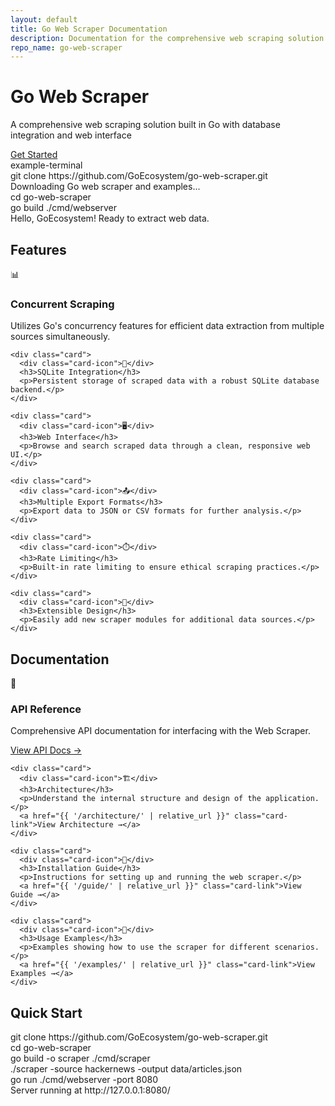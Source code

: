 ```yaml
---
layout: default
title: Go Web Scraper Documentation
description: Documentation for the comprehensive web scraping solution built in Go
repo_name: go-web-scraper
---
```


<div class="hero">
  <div class="container">
    <h1>Go Web Scraper</h1>
    <p>A comprehensive web scraping solution built in Go with database integration and web interface</p>
    <a href="#quick-start" class="btn">Get Started</a>
  </div>
</div>

<div class="example-terminal">
  <div class="terminal-header">
    <span class="terminal-button red"></span>
    <span class="terminal-button yellow"></span>
    <span class="terminal-button green"></span>
    <span class="terminal-title">example-terminal</span>
  </div>
  <div class="terminal-content">
    <div class="command">git clone https://github.com/GoEcosystem/go-web-scraper.git</div>
    <div class="output">Downloading Go web scraper and examples...</div>
    <div class="command">cd go-web-scraper</div>
    <div class="command">go build ./cmd/webserver</div>
    <div class="output">Hello, GoEcosystem! Ready to extract web data.</div>
  </div>
</div>

<div class="container">
  <h2 class="section-title" id="features">Features</h2>
  <div class="card-grid">
    <div class="card">
      <div class="card-icon">📊</div>
      <h3>Concurrent Scraping</h3>
      <p>Utilizes Go's concurrency features for efficient data extraction from multiple sources simultaneously.</p>
    </div>
    
    <div class="card">
      <div class="card-icon">💾</div>
      <h3>SQLite Integration</h3>
      <p>Persistent storage of scraped data with a robust SQLite database backend.</p>
    </div>
    
    <div class="card">
      <div class="card-icon">🖥️</div>
      <h3>Web Interface</h3>
      <p>Browse and search scraped data through a clean, responsive web UI.</p>
    </div>
    
    <div class="card">
      <div class="card-icon">📤</div>
      <h3>Multiple Export Formats</h3>
      <p>Export data to JSON or CSV formats for further analysis.</p>
    </div>
    
    <div class="card">
      <div class="card-icon">⏱️</div>
      <h3>Rate Limiting</h3>
      <p>Built-in rate limiting to ensure ethical scraping practices.</p>
    </div>
    
    <div class="card">
      <div class="card-icon">🧩</div>
      <h3>Extensible Design</h3>
      <p>Easily add new scraper modules for additional data sources.</p>
    </div>
  </div>

  <h2 class="section-title" id="documentation">Documentation</h2>
  <div class="card-grid">
    <div class="card">
      <div class="card-icon">📘</div>
      <h3>API Reference</h3>
      <p>Comprehensive API documentation for interfacing with the Web Scraper.</p>
      <a href="{{ '/api/' | relative_url }}" class="card-link">View API Docs →</a>
    </div>
    
    <div class="card">
      <div class="card-icon">🏗️</div>
      <h3>Architecture</h3>
      <p>Understand the internal structure and design of the application.</p>
      <a href="{{ '/architecture/' | relative_url }}" class="card-link">View Architecture →</a>
    </div>
    
    <div class="card">
      <div class="card-icon">📝</div>
      <h3>Installation Guide</h3>
      <p>Instructions for setting up and running the web scraper.</p>
      <a href="{{ '/guide/' | relative_url }}" class="card-link">View Guide →</a>
    </div>
    
    <div class="card">
      <div class="card-icon">🧪</div>
      <h3>Usage Examples</h3>
      <p>Examples showing how to use the scraper for different scenarios.</p>
      <a href="{{ '/examples/' | relative_url }}" class="card-link">View Examples →</a>
    </div>
  </div>

  <h2 class="section-title" id="quick-start">Quick Start</h2>
  <div class="terminal">
    <div class="command">git clone https://github.com/GoEcosystem/go-web-scraper.git</div>
    <div class="command">cd go-web-scraper</div>
    <div class="command">go build -o scraper ./cmd/scraper</div>
    <div class="command">./scraper -source hackernews -output data/articles.json</div>
    <div class="command">go run ./cmd/webserver -port 8080</div>
    <div class="output">Server running at http://127.0.0.1:8080/</div>
  </div>
</div>

